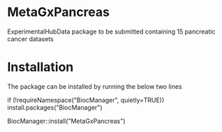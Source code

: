 MetaGxPancreas
========

ExperimentalHubData package to be submitted containing 15 pancreatic cancer datasets


Installation
========

The package can be installed by running the below two lines

if (!requireNamespace("BiocManager", quietly=TRUE))
    install.packages("BiocManager")

BiocManager::install("MetaGxPancreas")
